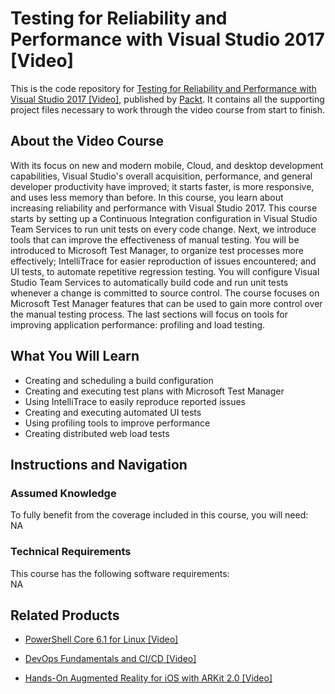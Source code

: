 # Testing for Reliability and Performance with Visual Studio 2017 [Video]
This is the code repository for [Testing for Reliability and Performance with Visual Studio 2017 [Video]](https://www.packtpub.com/application-development/testing-reliability-and-performance-visual-studio-2017-video?utm_source=github&utm_medium=repository&utm_campaign=9781788479882), published by [Packt](https://www.packtpub.com/?utm_source=github). It contains all the supporting project files necessary to work through the video course from start to finish.
## About the Video Course
With its focus on new and modern mobile, Cloud, and desktop development capabilities, Visual Studio's overall acquisition, performance, and general developer productivity have improved; it starts faster, is more responsive, and uses less memory than before.
In this course, you learn about increasing reliability and performance with Visual Studio 2017. This course starts by setting up a Continuous Integration configuration in Visual Studio Team Services to run unit tests on every code change. Next, we introduce tools that can improve the effectiveness of manual testing. You will be introduced to Microsoft Test Manager, to organize test processes more effectively; IntelliTrace for easier reproduction of issues encountered; and UI tests, to automate repetitive regression testing. You will configure Visual Studio Team Services to automatically build code and run unit tests whenever a change is committed to source control. The course focuses on Microsoft Test Manager features that can be used to gain more control over the manual testing process. 
The last sections will focus on tools for improving application performance: profiling and load testing.	

<H2>What You Will Learn</H2>
<DIV class=book-info-will-learn-text>
<UL>
<LI>Creating and scheduling a build configuration 
<LI>Creating and executing test plans with Microsoft Test Manager 
<LI>Using IntelliTrace to easily reproduce reported issues 
<LI>Creating and executing automated UI tests 
<LI>Using profiling tools to improve performance 
<LI>Creating distributed web load tests </LI></UL></DIV>

## Instructions and Navigation
### Assumed Knowledge
To fully benefit from the coverage included in this course, you will need:<br/>
NA
### Technical Requirements
This course has the following software requirements:<br/>
NA

## Related Products
* [PowerShell Core 6.1 for Linux [Video]]()

* [DevOps Fundamentals and CI/CD [Video]]()

* [Hands-On Augmented Reality for iOS with ARKit 2.0 [Video]]()

